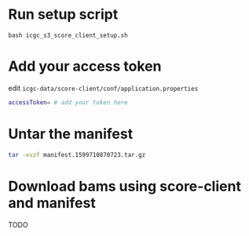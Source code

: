 # Run setup script
```
bash icgc_s3_score_client_setup.sh
```

# Add your access token
edit `icgc-data/score-client/conf/application.properties`
```bash
accessToken= # add your token here
```

# Untar the manifest
```bash
tar -xvzf manifest.1599710870723.tar.gz
```

# Download bams using score-client and manifest
TODO
